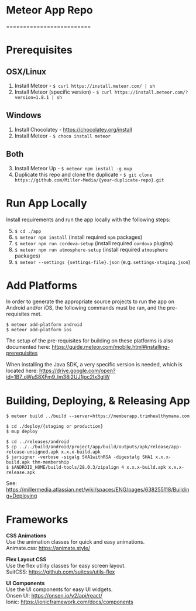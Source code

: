 # Meteor App Repo
=========================

Prerequisites
==========

## OSX/Linux
1. Install Meteor - `$ curl https://install.meteor.com/ | sh`
2. Install Meteor (specific version) - `$ curl https://install.meteor.com/?version=1.8.1 | sh`

## Windows 
1. Install Chocolatey - https://chocolatey.org/install
2. Install Meteor - `$ choco install meteor`  

## Both

3. Install Meteor Up - `$ meteor npm install -g mup`  
4. Duplicate this repo and clone the duplicate - `$ git clone https://github.com/Miller-Media/{your-duplicate-repo}.git`

Run App Locally
==========

Install requirements and run the app locally with the following steps:

5. `$ cd ./app`  
6. `$ meteor npm install` (install required `npm` packages)
7. `$ meteor npm run cordova-setup` (install required `cordova` plugins)
8. `$ meteor npm run atmosphere-setup` (install required `atmosphere` packages)
9. `$ meteor --settings {settings-file}.json` (e.g. `settings-staging.json`)

Add Platforms
==========

In order to generate the appropriate source projects to run the app on Android and/or iOS, the following commands must be ran, and the pre-requisites met.

`$ meteor add-platform android`   
`$ meteor add-platform ios`

The setup of the pre-requisites for building on these platforms is also documented here: https://guide.meteor.com/mobile.html#installing-prerequisites

When installing the Java SDK, a very specific version is needed, which is located here:
https://drive.google.com/open?id=1B7_oWuS8XFm9_lm38i2UJ1joc2Ix3glW

Building, Deploying, & Releasing App
==========

```
$ meteor build ../build --server=https://memberapp.trimhealthymama.com
```

```
$ cd ./deploy/{staging or production}
$ mup deploy
```

```
$ cd ../releases/android
$ cp ../../build/android/project/app/build/outputs/apk/release/app-release-unsigned.apk x.x.x-build.apk
$ jarsigner -verbose -sigalg SHA1withRSA -digestalg SHA1 x.x.x-build.apk thm-membership
$ $ANDROID_HOME/build-tools/28.0.3/zipalign 4 x.x.x-build.apk x.x.x-release.apk
```

See: https://millermedia.atlassian.net/wiki/spaces/ENG/pages/638255118/Building+Deploying

Frameworks
==========

**CSS Animations**  
Use the animation classes for quick and easy animations.  
Animate.css: https://animate.style/

**Flex Layout CSS**  
Use the flex utility classes for easy screen layout.  
SuitCSS: https://github.com/suitcss/utils-flex

**UI Components**  
Use the UI components for easy UI widgets.  
Onsen UI: https://onsen.io/v2/api/react/  
Ionic: https://ionicframework.com/docs/components  